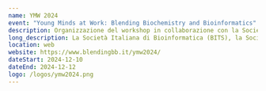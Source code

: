 ```yaml
---
name: YMW 2024
event: "Young Minds at Work: Blending Biochemistry and Bioinformatics"
description: Organizzazione del workshop in collaborazione con la Società Italiana di Bioinformatica (BITS), e la Società Italiana di Biochimica e Biologia Molecolare (SIB).
long_description: La Società Italiana di Bioinformatica (BITS), la Società Italiana di Biochimica e Biologia Molecolare (SIB) e i gruppi giovani CINI Young-InfoLife stanno organizzando un workshop dedicato ai giovani membri di entrambe le società. L'obiettivo del workshop è favorire il dialogo e creare una rete tra giovani ricercatori con competenze in bioinformatica, biologia computazionale e biochimica. L'evento offrirà ai giovani ricercatori l'opportunità di presentare contributi e partecipare a sessioni formative in biologia computazionale, che saranno organizzate in collaborazione con la piattaforma di formazione ELIXIR-IT (https://elixir-iib-training.github.io/site/). L'iscrizione sarà possibile tramite lo stesso modulo (disponibile a breve) utilizzato per la registrazione al workshop.
location: web
website: https://www.blendingbb.it/ymw2024/
dateStart: 2024-12-10
dateEnd: 2024-12-12
logo: /logos/ymw2024.png
---
```

